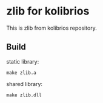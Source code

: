 # zlib for kolibrios

This is zlib from kolibrios repository.

## Build

static library:
```
make zlib.a
```

shared library:
```
make zlib.dll
```
